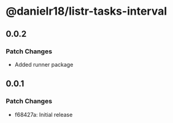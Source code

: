 # @danielr18/listr-tasks-interval

## 0.0.2

### Patch Changes

- Added runner package

## 0.0.1

### Patch Changes

- f68427a: Initial release
